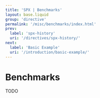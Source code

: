 ```yaml
---
title: 'SPX | Benchmarks'
layout: base.liquid
group: 'directive'
permalink: '/misc/benchmarks/index.html'
prev:
  label: 'spx-history'
  uri: '/directives/spx-history/'
next:
  label: 'Basic Example'
  uri: '/introduction/basic-example/'
---
```


# Benchmarks

TODO
